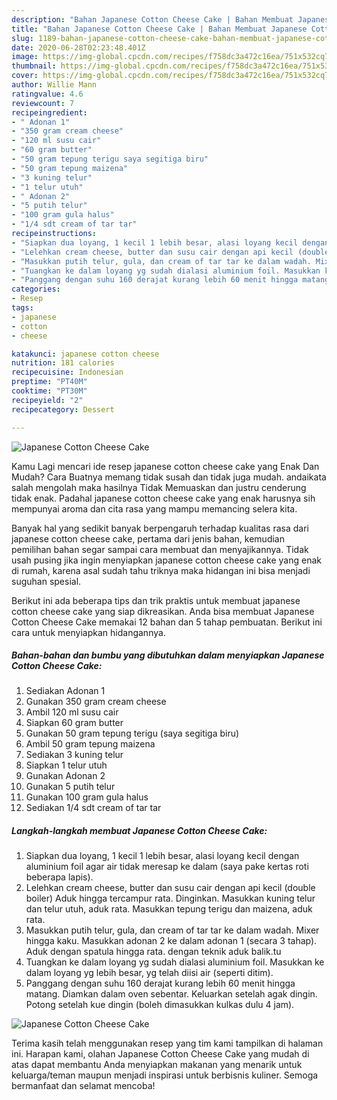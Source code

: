 ```yaml
---
description: "Bahan Japanese Cotton Cheese Cake | Bahan Membuat Japanese Cotton Cheese Cake Yang Lezat Sekali"
title: "Bahan Japanese Cotton Cheese Cake | Bahan Membuat Japanese Cotton Cheese Cake Yang Lezat Sekali"
slug: 1189-bahan-japanese-cotton-cheese-cake-bahan-membuat-japanese-cotton-cheese-cake-yang-lezat-sekali
date: 2020-06-28T02:23:48.401Z
image: https://img-global.cpcdn.com/recipes/f758dc3a472c16ea/751x532cq70/japanese-cotton-cheese-cake-foto-resep-utama.jpg
thumbnail: https://img-global.cpcdn.com/recipes/f758dc3a472c16ea/751x532cq70/japanese-cotton-cheese-cake-foto-resep-utama.jpg
cover: https://img-global.cpcdn.com/recipes/f758dc3a472c16ea/751x532cq70/japanese-cotton-cheese-cake-foto-resep-utama.jpg
author: Willie Mann
ratingvalue: 4.6
reviewcount: 7
recipeingredient:
- " Adonan 1"
- "350 gram cream cheese"
- "120 ml susu cair"
- "60 gram butter"
- "50 gram tepung terigu saya segitiga biru"
- "50 gram tepung maizena"
- "3 kuning telur"
- "1 telur utuh"
- " Adonan 2"
- "5 putih telur"
- "100 gram gula halus"
- "1/4 sdt cream of tar tar"
recipeinstructions:
- "Siapkan dua loyang, 1 kecil 1 lebih besar, alasi loyang kecil dengan aluminium foil agar air tidak meresap ke dalam (saya pake kertas roti beberapa lapis)."
- "Lelehkan cream cheese, butter dan susu cair dengan api kecil (double boiler) Aduk hingga tercampur rata. Dinginkan. Masukkan kuning telur dan telur utuh, aduk rata. Masukkan tepung terigu dan maizena, aduk rata."
- "Masukkan putih telur, gula, dan cream of tar tar ke dalam wadah. Mixer hingga kaku. Masukkan adonan 2 ke dalam adonan 1 (secara 3 tahap). Aduk dengan spatula hingga rata. dengan teknik aduk balik.tu"
- "Tuangkan ke dalam loyang yg sudah dialasi aluminium foil. Masukkan ke dalam loyang yg lebih besar, yg telah diisi air (seperti ditim)."
- "Panggang dengan suhu 160 derajat kurang lebih 60 menit hingga matang. Diamkan dalam oven sebentar. Keluarkan setelah agak dingin. Potong setelah kue dingin (boleh dimasukkan kulkas dulu 4 jam)."
categories:
- Resep
tags:
- japanese
- cotton
- cheese

katakunci: japanese cotton cheese 
nutrition: 181 calories
recipecuisine: Indonesian
preptime: "PT40M"
cooktime: "PT30M"
recipeyield: "2"
recipecategory: Dessert

---
```



![Japanese Cotton Cheese Cake](https://img-global.cpcdn.com/recipes/f758dc3a472c16ea/751x532cq70/japanese-cotton-cheese-cake-foto-resep-utama.jpg)

Kamu Lagi mencari ide resep japanese cotton cheese cake yang Enak Dan Mudah? Cara Buatnya memang tidak susah dan tidak juga mudah. andaikata salah mengolah maka hasilnya Tidak Memuaskan dan justru cenderung tidak enak. Padahal japanese cotton cheese cake yang enak harusnya sih mempunyai aroma dan cita rasa yang mampu memancing selera kita.



Banyak hal yang sedikit banyak berpengaruh terhadap kualitas rasa dari japanese cotton cheese cake, pertama dari jenis bahan, kemudian pemilihan bahan segar sampai cara membuat dan menyajikannya. Tidak usah pusing jika ingin menyiapkan japanese cotton cheese cake yang enak di rumah, karena asal sudah tahu triknya maka hidangan ini bisa menjadi suguhan spesial.


Berikut ini ada beberapa tips dan trik praktis untuk membuat japanese cotton cheese cake yang siap dikreasikan. Anda bisa membuat Japanese Cotton Cheese Cake memakai 12 bahan dan 5 tahap pembuatan. Berikut ini cara untuk menyiapkan hidangannya.

<!--inarticleads1-->

##### Bahan-bahan dan bumbu yang dibutuhkan dalam menyiapkan Japanese Cotton Cheese Cake:

1. Sediakan  Adonan 1
1. Gunakan 350 gram cream cheese
1. Ambil 120 ml susu cair
1. Siapkan 60 gram butter
1. Gunakan 50 gram tepung terigu (saya segitiga biru)
1. Ambil 50 gram tepung maizena
1. Sediakan 3 kuning telur
1. Siapkan 1 telur utuh
1. Gunakan  Adonan 2
1. Gunakan 5 putih telur
1. Gunakan 100 gram gula halus
1. Sediakan 1/4 sdt cream of tar tar




<!--inarticleads2-->

##### Langkah-langkah membuat Japanese Cotton Cheese Cake:

1. Siapkan dua loyang, 1 kecil 1 lebih besar, alasi loyang kecil dengan aluminium foil agar air tidak meresap ke dalam (saya pake kertas roti beberapa lapis).
1. Lelehkan cream cheese, butter dan susu cair dengan api kecil (double boiler) Aduk hingga tercampur rata. Dinginkan. Masukkan kuning telur dan telur utuh, aduk rata. Masukkan tepung terigu dan maizena, aduk rata.
1. Masukkan putih telur, gula, dan cream of tar tar ke dalam wadah. Mixer hingga kaku. Masukkan adonan 2 ke dalam adonan 1 (secara 3 tahap). Aduk dengan spatula hingga rata. dengan teknik aduk balik.tu
1. Tuangkan ke dalam loyang yg sudah dialasi aluminium foil. Masukkan ke dalam loyang yg lebih besar, yg telah diisi air (seperti ditim).
1. Panggang dengan suhu 160 derajat kurang lebih 60 menit hingga matang. Diamkan dalam oven sebentar. Keluarkan setelah agak dingin. Potong setelah kue dingin (boleh dimasukkan kulkas dulu 4 jam).
<img src="//assets-global.cpcdn.com/assets/icons/button_play-2c75c40dde080a61004c1f40b05d8f140eaff45d7e9e6481dc71c63d2e7c4909.png" alt="Japanese Cotton Cheese Cake">



Terima kasih telah menggunakan resep yang tim kami tampilkan di halaman ini. Harapan kami, olahan Japanese Cotton Cheese Cake yang mudah di atas dapat membantu Anda menyiapkan makanan yang menarik untuk keluarga/teman maupun menjadi inspirasi untuk berbisnis kuliner. Semoga bermanfaat dan selamat mencoba!

